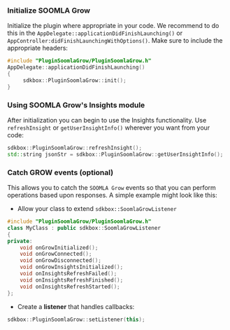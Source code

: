 ### Initialize SOOMLA Grow
Initialize the plugin where appropriate in your code. We recommend to do this in the `AppDelegate::applicationDidFinishLaunching()` or `AppController:didFinishLaunchingWithOptions()`. Make sure to include the appropriate headers:
```cpp
#include "PluginSoomlaGrow/PluginSoomlaGrow.h"
AppDelegate::applicationDidFinishLaunching()
{
     sdkbox::PluginSoomlaGrow::init();
}
```

### Using SOOMLA Grow's Insights module
After initialization you can begin to use the Insights functionality. Use `refreshInsight` or `getUserInsightInfo()` wherever you want from your code:
```cpp
sdkbox::PluginSoomlaGrow::refreshInsight();
std::string jsonStr = sdkbox::PluginSoomlaGrow::getUserInsightInfo();
```

### Catch GROW events (optional)
This allows you to catch the `SOOMLA Grow` events so that you can perform operations based upon responses. A simple example might look like this:

* Allow your class to extend `sdkbox::SoomlaGrowListener`
```cpp
#include "PluginSoomlaGrow/PluginSoomlaGrow.h"
class MyClass : public sdkbox::SoomlaGrowListener
{
private:
    void onGrowInitialized();
    void onGrowConnected();
    void onGrowDisconnected();
    void onGrowInsightsInitialized();
    void onInsightsRefreshFailed();
    void onInsightsRefreshFinished();
    void onInsightsRefreshStarted();
};
```

* Create a __listener__ that handles callbacks:
```cpp
sdkbox::PluginSoomlaGrow::setListener(this);
```
